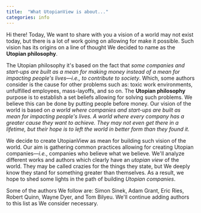 ```yaml
---
title:  "What UtopianView is about..."
categories: info
---
```

Hi there! Today, We want to share with you a vision of a world may not exist today, but there is a lot of work going on allowing for make it possible. Such vision has its origins on a line of thought We decided to name as the **Utopian philosophy**.

The Utopian philosophy it's based on the fact that *some companies and start-ups are built as a mean for making money instead of a mean for impacting people's lives—i.e., to contribute to society*. Which, some authors consider is the cause for other problems such as: toxic work environments, unfulfilled employees, mass-layoffs, and so on. The **Utopian philosophy** purpose is to establish a set beliefs allowing for solving such problems. We believe this can be done by putting people before money. Our vision of the world is based on *a world where companies and start-ups are built as mean for impacting people's lives. A world where every company has a greater cause they want to achieve. They may not even get there in a lifetime, but their hope is to left the world in better form than they found it.*

We decide to create UtopianView as mean for building such vision of the world. Our aim is gathering common practices allowing for creating Utopian companies—*i.e.*, companies who believe what we believe. We'll analyze different works and authors which clearly have an *utopian view* of the world. They may be called crazies for the things they state, but We deeply know they stand for something greater than themselves. As a result, we hope to shed some lights in the path of building *Utopian companies*.

Some of the authors We follow are: Simon Sinek, Adam Grant, Eric Ries, Robert Quinn, Wayne Dyer, and Tom Bilyeu. We'll continue adding authors to this list as We consider necessary.
